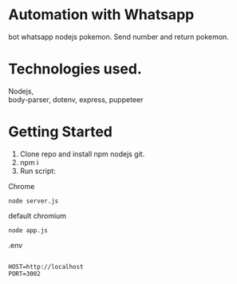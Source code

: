 # Automation with Whatsapp
bot whatsapp nodejs pokemon. Send number and return pokemon.


# Technologies used.
Nodejs,   
body-parser,
dotenv,
express,
puppeteer

# Getting Started
1. Clone repo and install npm nodejs git.
2. npm i
3. Run script:

  Chrome
  ```
  node server.js
  ```
  default chromium

  ```
  node app.js
  ```

.env
```

HOST=http://localhost
PORT=3002

```

